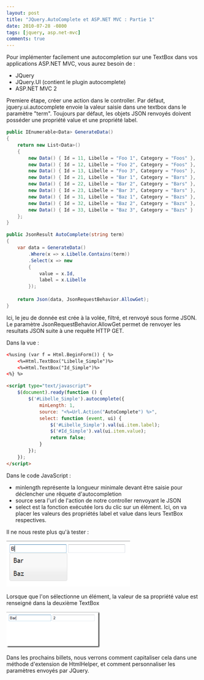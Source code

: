 ```yaml
---
layout: post
title: "JQuery.AutoComplete et ASP.NET MVC : Partie 1"
date: 2010-07-28 -0800
tags: [jquery, asp.net-mvc]
comments: true
---
```


Pour implémenter facilement une autocompletion sur une TextBox dans vos applications ASP.NET MVC, vous aurez besoin de :

- JQuery
- JQuery.UI (contient le plugin autocomplete)
- ASP.NET MVC 2

Premiere étape, créer une action dans le controller. Par défaut, jquery.ui.autocomplete envoie la valeur saisie dans une textbox dans le paramètre "term". Toujours par défaut, les objets JSON renvoyés doivent posséder une propriété value et une propriété label.

```` csharp
public IEnumerable<Data> GenerateData()
{
    return new List<Data>() 
    {
        new Data() { Id = 11, Libelle = "Foo 1", Category = "Foos" },
        new Data() { Id = 12, Libelle = "Foo 2", Category = "Foos" },
        new Data() { Id = 13, Libelle = "Foo 3", Category = "Foos" },
        new Data() { Id = 21, Libelle = "Bar 1", Category = "Bars" },
        new Data() { Id = 22, Libelle = "Bar 2", Category = "Bars" },
        new Data() { Id = 23, Libelle = "Bar 3", Category = "Bars" },
        new Data() { Id = 31, Libelle = "Baz 1", Category = "Bazs" },
        new Data() { Id = 32, Libelle = "Baz 2", Category = "Bazs" },
        new Data() { Id = 33, Libelle = "Baz 3", Category = "Bazs" }
    };
}
````
 
```` csharp
public JsonResult AutoComplete(string term)
{
    var data = GenerateData()
        .Where(x => x.Libelle.Contains(term))
        .Select(x => new
        {
            value = x.Id,
            label = x.Libelle
        });
  
    return Json(data, JsonRequestBehavior.AllowGet);
}
````

Ici, le jeu de donnée est crée à la volée, filtré, et renvoyé sous forme JSON. Le paramètre  JsonRequestBehavior.AllowGet permet de renvoyer les resultats JSON suite à une requête HTTP GET.

Dans la vue :

```` html
<%using (var f = Html.BeginForm()) { %>
    <%=Html.TextBox("Libelle_Simple")%>
    <%=Html.TextBox("Id_Simple")%>
<%} %>
```` 

```` html
<script type="text/javascript">
    $(document).ready(function () {
        $('#Libelle_Simple').autocomplete({
            minLength: 1,
            source: "<%=Url.Action("AutoComplete") %>",
            select: function (event, ui) {
                $('#Libelle_Simple').val(ui.item.label);
                $('#Id_Simple').val(ui.item.value);
                return false;
            }
        });
    });
</script>
````

Dans le code JavaScript :

- minlength représente la longueur minimale devant être saisie pour déclencher une rêquete d'autocompletion 
- source sera l'url de l'action de notre controller renvoyant le JSON 
- select est la fonction exécutée lors du clic sur un élément. Ici, on va placer les valeurs des propriétés label et value dans leurs TextBox respectives.

Il ne nous reste plus qu'à tester :

![Autocomplete](/img/2010-07-28-jquery-autocomplete-mvc-1.png)

Lorsque que l'on sélectionne un élément, la valeur de sa propriété value est renseigné dans la deuxième TextBox

![Autocomplete](/img/2010-07-28-jquery-autocomplete-mvc-11.png)

Dans les prochains billets, nous verrons comment capitaliser cela dans une méthode d'extension de HtmlHelper, et comment personnaliser les paramètres envoyés par JQuery.
